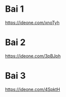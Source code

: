 # Bai 1
https://ideone.com/xnoTyh
# Bai 2
https://ideone.com/3pBJph
# Bai 3
https://ideone.com/4SpktH
